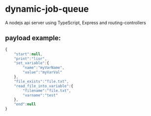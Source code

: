 # dynamic-job-queue
A nodejs api server using TypeScript, Express and routing-controllers

## payload example:

```javascript
{
    "start":null,
    "print":"lior",
    "set_variable":{
        "name":"myVarName",
        "value":"myVarVal"
    },
    "file_exists":"file.txt",
    "read_file_into_variable":{
        "filename":"file.txt",
        "varname":"test"
    },
    "end":null
}
```
